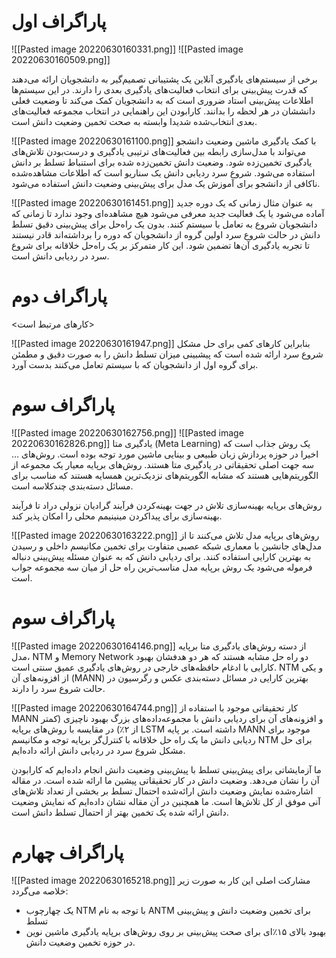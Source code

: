 # پاراگراف اول
![[Pasted image 20220630160331.png]]
![[Pasted image 20220630160509.png]]

برخی از سیستم‌های یادگیری آنلاین یک پشتیبانی تصمیم‌گیر به دانشجویان ارائه می‌دهند که قدرت پیش‌بینی برای انتخاب فعالیت‌های یادگیری بعدی را دارند. در این سیستم‌ها اطلاعات پیش‌بینی استاد ضروری است که به دانشجویان کمک می‌کند تا وضعیت فعلی دانششان در هر لحظه را بدانند. کارابودن این راهنمایی در انتخاب مجموعه فعالیت‌های بعدی انتخاب‌شده شدیدا وابسته به صحت تخمین وضعیت دانش است.

![[Pasted image 20220630161100.png]]
با کمک یادگیری ماشین وضعیت دانشجو می‌تواند با مدل‌سازی رابطه بین فعالیت‌های ترتیبی یادگیری و درست‌بودن تلاش‌های یادگیری تخمین‌زده شود. وضعیت دانش تخمین‌زده شده برای استنباط تسلط بر دانش استفاده می‌شود. شروع سرد ردیابی دانش یک سناریو است که اطلاعات مشاهده‌شده ناکافی از دانشجو برای آموزش یک مدل برای پیش‌بینی وضعیت دانش استفاده می‌شود.

![[Pasted image 20220630161451.png]]
به عنوان مثال زمانی که یک دوره جدید آماده می‌شود یا یک فعالیت جدید معرفی می‌شود هیچ مشاهده‌ای وجود ندارد تا زمانی که دانشجویان شروع به تعامل با سیستم کنند. بدون یک راه‌حل برای پیش‌بینی دقیق تسلط دانش در حالت شروع سرد اولین گروه از دانشجویان که دوره را برداشته‌اند قادر نیستند تا تجربه یادگیری آن‌ها تضمین شود. این کار متمرکز بر یک راه‌حل خلاقانه برای شروع سرد در ردیابی دانش است.

# پاراگراف دوم
<کارهای مرتبط است>

![[Pasted image 20220630161947.png]]
بنابراین کارهای کمی برای حل مشکل شروع سرد ارائه شده است که پیشبینی میزان تسلط دانش را به صورت دقیق و مطمئن برای گروه اول از دانشجویان که با سیستم تعامل می‌کنند بدست آورد.

# پاراگراف سوم
![[Pasted image 20220630162756.png]]
![[Pasted image 20220630162826.png]]
یادگیری متا (Meta Learning) یک روش جذاب است که اخیرا در حوزه پردازش زبان طبیعی و بینایی ماشین مورد توجه بوده است. روش‌های ... سه جهت اصلی تحقیقاتی در یادگیری متا هستند. روش‌های برپایه معیار یک مجموعه از الگوریتم‌هایی هستند که مشابه الگوریتم‌های نزدیک‌ترین همسایه هستند که مناسب برای مسائل دسته‌بندی چندکلاسه است.

روش‌های برپایه بهینه‌سازی تلاش در جهت بهینه‌کردن فرآیند گرادیان نزولی دراد تا فرآیند بهینه‌سازی برای پیداکردن مینینیمم محلی را امکان پذیر کند.

![[Pasted image 20220630163222.png]]
روش‌های برپایه مدل تلاش می‌کنند تا از مدل‌های جانشین با معماری شبکه عصبی متفاوت برای تخمین مکانیسم داخلی و رسیدن به بهترین کارایی استفاده کنند.
برای ردیابی دانش که به عنوان مسئله پیش‌بینی دنباله فرموله می‌شود یک روش برپایه مدل مناسب‌ترین راه حل از میان سه مجموعه جواب است.

# پاراگراف سوم
![[Pasted image 20220630164146.png]]
از دسته روش‌های یادگیری متا برپایه مدل، NTM‌ و Memory Network دو راه حل مشابه هستند که هر دو هدفشان بهبود کارایی با ادغام حافظه‌های خارجی در روش‌های یادگیری عمیق سنتی است. NTM و یکی از افزونه‌های آن (MANN) بهترین کارایی در مسائل دسته‌بندی عکس و رگرسیون در حالت شروع سرد را دارند.

![[Pasted image 20220630164744.png]]
کار تحقیقاتی موجود با استفاده از MANN و افزونه‌های آن برای ردیابی دانش با مجموعه‌داده‌های بزرگ بهبود ناچیزی (کمتر از ۲٪) در مقایسه با روش‌های برپایه LSTM داشته است. بر پایه MANN موجود برای ردیابی دانش ما یک راه حل خلاقانه با کنترل‌گر برپایه توجه و مکانیسم NTM برای حل مشکل شروع سرد در ردیابی دانش ارائه داده‌ایم.

ما آزمایشاتی برای پیش‌بینی تسلط با پیش‌بینی وضعیت دانش انجام داده‌ایم که کارابودن آن را نشان می‌دهد. وضعیت دانش در کار تحقیقاتی پیشین ما ارائه شده است. در مقاله اشاره‌شده نمایش وضعیت دانش ارائه‌شده احتمال تسلط بر بخشی از تعداد تلاش‌های آنی موفق از کل تلاش‌ها است. ما همچنین در آن مقاله نشان داده‌ایم که نمایش وضعیت دانش ارائه شده یک تخمین بهتر از احتمال تسلط دانش است.

# پاراگراف چهارم
![[Pasted image 20220630165218.png]]
مشارکت اصلی این کار به صورت زیر خلاصه می‌گردد:
* یک چهارچوب NTM‌ با توجه به نام ANTM برای تخمین وضعیت دانش و پیش‌بینی تسلط
* بهبود بالای ۱۵٪‌ای برای صحت پیش‌بینی بر روی روش‌های برپایه یادگیری ماشین نوین در حوزه تخمین وضعیت دانش. 